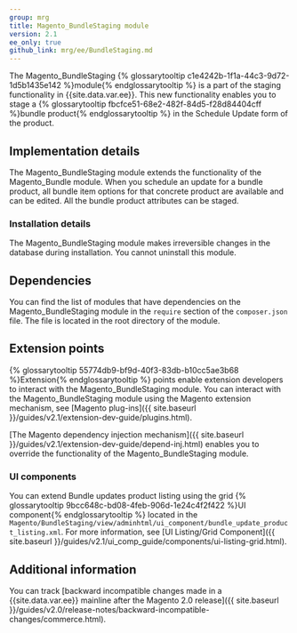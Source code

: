 ```yaml
---
group: mrg
title: Magento_BundleStaging module
version: 2.1
ee_only: true
github_link: mrg/ee/BundleStaging.md
---
```


The Magento_BundleStaging {% glossarytooltip c1e4242b-1f1a-44c3-9d72-1d5b1435e142 %}module{% endglossarytooltip %} is a part of the staging functionality in {{site.data.var.ee}}. This new functionality enables you to stage a {% glossarytooltip fbcfce51-68e2-482f-84d5-f28d84404cff %}bundle product{% endglossarytooltip %} in the Schedule Update form of the product.

## Implementation details

The Magento_BundleStaging module extends the functionality of the Magento_Bundle module. When you schedule an update for a bundle product, all bundle item options for that concrete product are available and can be edited. All the bundle product attributes can be staged.

### Installation details

The Magento_BundleStaging module makes irreversible changes in the database during installation. You cannot uninstall this module.

## Dependencies

You can find the list of modules that have dependencies on the Magento_BundleStaging module in the `require` section of the `composer.json` file. The file is located in the root directory of the module.

## Extension points

{% glossarytooltip 55774db9-bf9d-40f3-83db-b10cc5ae3b68 %}Extension{% endglossarytooltip %} points enable extension developers to interact with the Magento_BundleStaging module. You can interact with the Magento_BundleStaging module using the Magento extension mechanism, see [Magento plug-ins]({{ site.baseurl }}/guides/v2.1/extension-dev-guide/plugins.html).

[The Magento dependency injection mechanism]({{ site.baseurl }}/guides/v2.1/extension-dev-guide/depend-inj.html) enables you to override the functionality of the Magento_BundleStaging module.

### UI components

You can extend Bundle updates product listing using  the grid {% glossarytooltip 9bcc648c-bd08-4feb-906d-1e24c4f2f422 %}UI component{% endglossarytooltip %} located in the `Magento/BundleStaging/view/adminhtml/ui_component/bundle_update_product_listing.xml`. For more information, see [UI Listing/Grid Component]({{ site.baseurl }}/guides/v2.1/ui_comp_guide/components/ui-listing-grid.html).

## Additional information

You can track [backward incompatible changes made in a {{site.data.var.ee}} mainline after the Magento 2.0 release]({{ site.baseurl }}/guides/v2.0/release-notes/backward-incompatible-changes/commerce.html).
